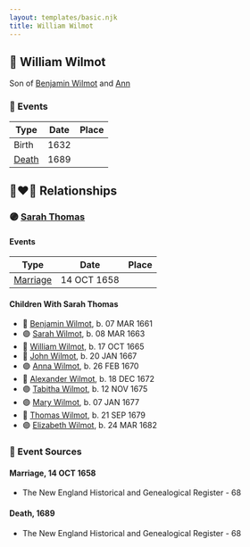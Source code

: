 ```yaml
---
layout: templates/basic.njk
title: William Wilmot
---
```

## 🔵 William Wilmot

Son of [Benjamin Wilmot](/people/6/61915340) and [Ann ](/people/3/3872021)

### 📆 Events

Type | Date | Place
------ | ------ | ------
Birth | 1632 |
[Death](#event-1fb2da06-f24c-4b19-8036-483dd7552b20) | 1689 |

## 👩‍❤️‍👨 Relationships

### 🟣 [Sarah Thomas](/people/2/28506175)

#### Events

Type | Date | Place
------ | ------ | ------
[Marriage](#event-4c025a49-2e12-4f4b-bca9-e9a30a033be0) | 14 OCT 1658 |
#### Children With Sarah Thomas
* 🔵 [Benjamin Wilmot](/people/3/32094822), b. 07 MAR 1661
* 🟣 [Sarah Wilmot](/people/3/3300032), b. 08 MAR 1663
* 🔵 [William Wilmot](/people/6/66512566), b. 17 OCT 1665
* 🔵 [John Wilmot](/people/2/24658068), b. 20 JAN 1667
* 🟣 [Anna Wilmot](/people/5/59667336), b. 26 FEB 1670
* 🔵 [Alexander Wilmot](/people/3/3478994), b. 18 DEC 1672
* 🟣 [Tabitha Wilmot](/people/7/75933173), b. 12 NOV 1675
* 🟣 [Mary Wilmot](/people/9/97290136), b. 07 JAN 1677
* 🔵 [Thomas Wilmot](/people/3/36930663), b. 21 SEP 1679
* 🟣 [Elizabeth Wilmot](/people/9/91867119), b. 24 MAR 1682
### 📰 Event Sources

#### <a id="event-4c025a49-2e12-4f4b-bca9-e9a30a033be0"></a> Marriage, 14 OCT 1658
* The New England Historical and Genealogical Register  - 68

#### <a id="event-1fb2da06-f24c-4b19-8036-483dd7552b20"></a> Death, 1689
* The New England Historical and Genealogical Register  - 68